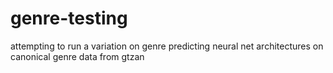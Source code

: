 # genre-testing
attempting to run a variation on genre predicting neural net architectures on canonical genre data from gtzan
